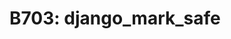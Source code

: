 <div id="b703-django-mark-safe" class="section" markdown="1">

B703: django\_mark\_safe
========================

</div>
